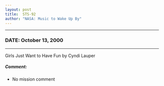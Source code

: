 ```yaml
---
layout: post
title:  STS-92
author: "NASA: Music to Wake Up By"
---
```


----
### DATE: October 13, 2000
----
Girls Just Want to Have Fun by Cyndi Lauper

##### Comment:
* No mission comment
